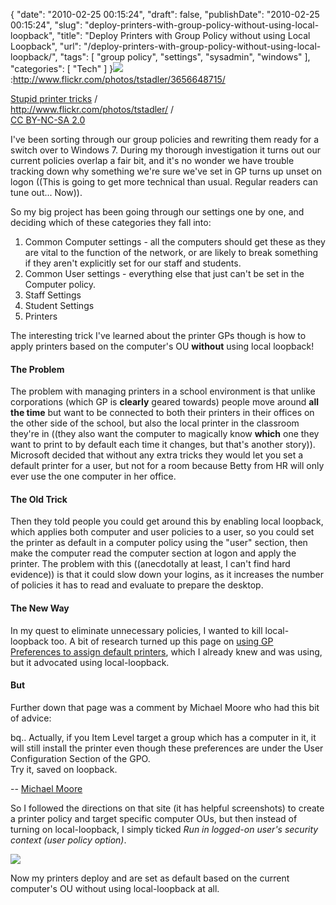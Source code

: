{
    "date": "2010-02-25 00:15:24",
    "draft": false,
    "publishDate": "2010-02-25 00:15:24",
    "slug": "deploy-printers-with-group-policy-without-using-local-loopback",
    "title": "Deploy Printers with Group Policy without using Local Loopback",
    "url": "\/deploy-printers-with-group-policy-without-using-local-loopback\/",
    "tags": [
        "group policy",
        "settings",
        "sysadmin",
        "windows"
    ],
    "categories": [
        "Tech"
    ]
}![](//turbo.geekorium.com.au/images/3656648715_eae0212b5e_b660.jpg):http://www.flickr.com/photos/tstadler/3656648715/

[Stupid printer
tricks](http://www.flickr.com/photos/tstadler/3656648715/) /\
http://www.flickr.com/photos/tstadler/ /\
[CC BY-NC-SA 2.0](http://creativecommons.org/licenses/by-nc-sa/2.0/)

I've been sorting through our group policies and rewriting them ready
for a switch over to Windows 7. During my thorough investigation it
turns out our current policies overlap a fair bit, and it's no wonder we
have trouble tracking down why something we're sure we've set in GP
turns up unset on logon ((This is going to get more technical than
usual. Regular readers can tune out... Now)).

So my big project has been going through our settings one by one, and
deciding which of these categories they fall into:

1.  Common Computer settings - all the computers should get these as
    they are vital to the function of the network, or are likely to
    break something if they aren't explicitly set for our staff
    and students.
2.  Common User settings - everything else that just can't be set in the
    Computer policy.
3.  Staff Settings
4.  Student Settings
5.  Printers

The interesting trick I've learned about the printer GPs though is how
to apply printers based on the computer's OU **without** using local
loopback!

#### The Problem

The problem with managing printers in a school environment is that
unlike corporations (which GP is **clearly** geared towards) people move
around **all the time** but want to be connected to both their printers
in their offices on the other side of the school, but also the local
printer in the classroom they're in ((they also want the computer to
magically know **which** one they want to print to by default each time
it changes, but that's another story)). Microsoft decided that without
any extra tricks they would let you set a default printer for a user,
but not for a room because Betty from HR will only ever use the one
computer in her office.

#### The Old Trick

Then they told people you could get around this by enabling local
loopback, which applies both computer and user policies to a user, so
you could set the printer as default in a computer policy using the
"user" section, then make the computer read the computer section at
logon and apply the printer. The problem with this ((anecdotally at
least, I can't find hard evidence)) is that it could slow down your
logins, as it increases the number of policies it has to read and
evaluate to prepare the desktop.

#### The New Way

In my quest to eliminate unnecessary policies, I wanted to kill
local-loopback too. A bit of research turned up this page on [using GP
Preferences to assign default
printers](http://www.msserveradmin.com/the-one-reason-you-should-use-group-policy-preferences/),
which I already knew and was using, but it advocated using
local-loopback.

#### But

Further down that page was a comment by Michael Moore who had this bit
of advice:

bq.. Actually, if you Item Level target a group which has a computer in
it, it will still install the printer even though these preferences are
under the User Configuration Section of the GPO.\
Try it, saved on loopback.

-- [Michael
Moore](http://www.msserveradmin.com/the-one-reason-you-should-use-group-policy-preferences/#comment-218)

So I followed the directions on that site (it has helpful screenshots)
to create a printer policy and target specific computer OUs, but then
instead of turning on local-loopback, I simply ticked *Run in logged-on
user's security context (user policy option)*.

![](//turbo.geekorium.com.au/images/win7printer.png)

Now my printers deploy and are set as default based on the current
computer's OU without using local-loopback at all.